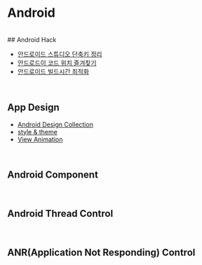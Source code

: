 # Android 


</br>
## Android Hack

- [안드로이드 스튜디오 단축키 정리](https://medium.com/@joongwon/android-studio-%EB%8B%A8%EC%B6%95%ED%82%A4-%EC%A0%95%EB%A6%AC-557733f5a5a)
- [안드로드이 코드 위치 즐겨찾기](http://mainia.tistory.com/5095)
- [안드로이드 빌드시간 최적화](https://gun0912.tistory.com/76)

</br>

## App Design

- [Android Design Collection](https://github.com/wasabeef/awesome-android-ui)
- [style & theme](http://rinear.tistory.com/entry/AndroidTheme-style%EC%9D%80-%EB%AC%B4%EC%97%87%EC%9D%B8%EA%B0%80)
- [View Animation](http://dwfox.tistory.com/26)


</br>

## Android Component

</br>

## Android Thread Control


</br>

## ANR(Application Not Responding) Control

<br>

